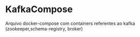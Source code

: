# KafkaCompose
Arquivo docker-compose com containers referentes ao kafka (zookeeper,schema-registry, broker)
